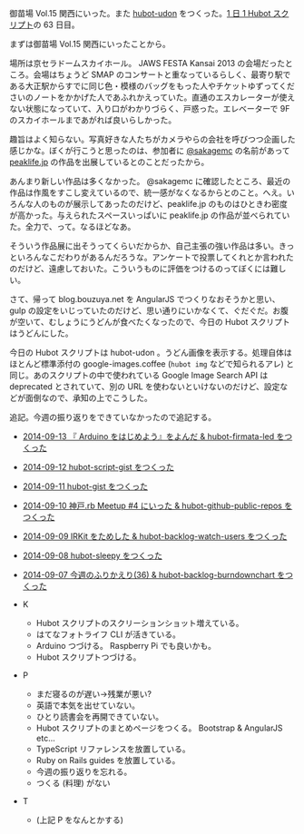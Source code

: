 御苗場 Vol.15 関西にいった。また [hubot-udon][gh:bouzuya/hubot-udon] をつくった。[1 日 1 Hubot スクリプト][hubot-script-per-day]の 63 日目。

まずは御苗場 Vol.15 関西にいったことから。

場所は京セラドームスカイホール。 JAWS FESTA Kansai 2013 の会場だったところ。会場はちょうど SMAP のコンサートと重なっているらしく、最寄り駅である大正駅からすでに同じ色・模様のバッグをもった人やチケットゆずってくださいのノートをかかげた人であふれかえっていた。直通のエスカレーターが使えない状態になっていて、入り口がわかりづらく、戸惑った。エレベーターで 9F のスカイホールまであがれば良いらしかった。

趣旨はよく知らない。写真好きな人たちがカメラやらの会社を呼びつつ企画した感じかな。ぼくが行こうと思ったのは、参加者に [@sakagemc][] の名前があって [peaklife.jp][peaklife] の作品を出展しているとのことだったから。

あんまり新しい作品は多くなかった。 @sakagemc に確認したところ、最近の作品は作風をすこし変えているので、統一感がなくなるからとのこと。へえ。いろんな人のものが展示してあったのだけど、peaklife.jp のものはひときわ密度が高かった。与えられたスペースいっぱいに peaklife.jp の作品が並べられていた。全力で、って。なるほどなあ。

そういう作品展に出そうってくらいだからか、自己主張の強い作品は多い。きっといろんなこだわりがあるんだろうな。アンケートで投票してくれとか言われたのだけど、遠慮しておいた。こういうものに評価をつけるのってぼくには難しい。

さて、帰って blog.bouzuya.net を AngularJS でつくりなおそうかと思い、gulp の設定をいじっていたのだけど、思い通りにいかなくて、ぐだぐだ。お腹が空いて、むしょうにうどんが食べたくなったので、今日の Hubot スクリプトはうどんにした。

今日の Hubot スクリプトは hubot-udon 。うどん画像を表示する。処理自体はほとんど標準添付の google-images.coffee (`hubot img` などで知られるアレ) と同じ。あのスクリプトの中で使われている Google Image Search API は deprecated とされていて、別の URL を使わないといけないのだけど、設定などが面倒なので、承知の上でこうした。

追記。今週の振り返りをできていなかったので追記する。

- [2014-09-13 『 Arduino をはじめよう』をよんだ & hubot-firmata-led をつくった][2014-09-13]
- [2014-09-12 hubot-script-gist をつくった][2014-09-12]
- [2014-09-11 hubot-gist をつくった][2014-09-11]
- [2014-09-10 神戸.rb Meetup #4 にいった & hubot-github-public-repos をつくった][2014-09-10]
- [2014-09-09 IRKit をためした & hubot-backlog-watch-users をつくった][2014-09-09]
- [2014-09-08 hubot-sleepy をつくった][2014-09-08]
- [2014-09-07 今週のふりかえり(36) & hubot-backlog-burndownchart をつくった][2014-09-07]

- K
  - Hubot スクリプトのスクリーションショット増えている。
  - はてなフォトライフ CLI が活きている。
  - Arduino つづける。 Raspberry Pi でも良いかも。
  - Hubot スクリプトつづける。
- P
  - まだ寝るのが遅い→残業が悪い?
  - 英語で本気を出せていない。
  - ひとり読書会を再開できていない。
  - Hubot スクリプトのまとめページをつくる。 Bootstrap & AngularJS etc...
  - TypeScript リファレンスを放置している。
  - Ruby on Rails guides を放置している。
  - 今週の振り返りを忘れる。
  - つくる (料理) がない
- T
  - (上記 P をなんとかする)


[2014-09-13]: http://blog.bouzuya.net/2014/09/13/
[2014-09-12]: http://blog.bouzuya.net/2014/09/12/
[2014-09-11]: http://blog.bouzuya.net/2014/09/11/
[2014-09-10]: http://blog.bouzuya.net/2014/09/10/
[2014-09-09]: http://blog.bouzuya.net/2014/09/09/
[2014-09-08]: http://blog.bouzuya.net/2014/09/08/
[2014-09-07]: http://blog.bouzuya.net/2014/09/07/
[peaklife]: http://peaklife.jp
[@sakagemc]: https://twitter.com/sakagemc
[gh:bouzuya/hubot-udon]: https://github.com/bouzuya/hubot-udon
[hubot-script-per-day]: http://blog.bouzuya.net/posts?tags=hubot-script-per-day
